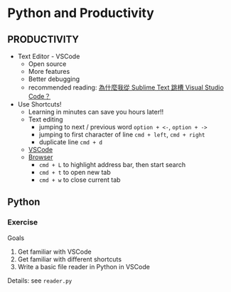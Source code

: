 # Python and Productivity

## PRODUCTIVITY

- Text Editor - VSCode
  - Open source
  - More features
  - Better debugging
  - recommended reading: [為什麼我從 Sublime Text 跳槽 Visual Studio Code？](https://medium.com/hungys-blog/why-i-switched-from-sublime-to-vscode-ea030b3ff1d9)
- Use Shortcuts!
  - Learning in minutes can save you hours later!!
  - Text editing
    - jumping to next / previous word `option + <-`, `option + ->`
    - jumping to first character of line `cmd + left`, `cmd + right`
    - duplicate line `cmd + d`
  - [VSCode](https://medium.com/swlh/15-visual-studio-code-shortcuts-you-should-know-ea1b4166f69f)
  - [Browser](https://www.searchenginejournal.com/google-chrome-shortcuts/311535/)
    - `cmd + L` to highlight address bar, then start search
    - `cmd + t` to open new tab
    - `cmd + w` to close current tab

## Python

### Exercise

Goals
1. Get familiar with VSCode
2. Get familiar with different shortcuts
3. Write a basic file reader in Python in VSCode

Details: see `reader.py`
